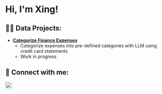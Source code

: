 <h1>Hi, I'm Xing! <br/> </h1>

<h2>👨‍💻 Data Projects:</h2>

- <b> [Categorize Finance Expenses](https://github.com/xing-min/insertlink) </b>
  - Categorize expenses into pre-defined categories with LLM using credit card statements
  - Work in progress


<h2> 🤳 Connect with me:</h2>

[<img align="left" alt="xingmin | LinkedIn" width="22px" src="https://cdn.jsdelivr.net/npm/simple-icons@v3/icons/linkedin.svg" />][linkedin]

[linkedin]: https://linkedin.com/in/xingmin

